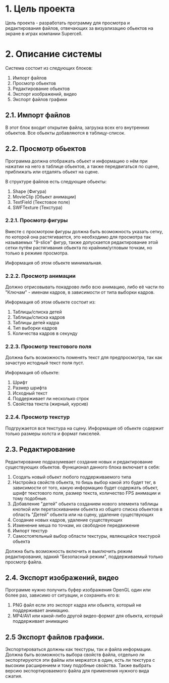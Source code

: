 # 1. Цель проекта
Цель проекта - разработать программу для просмотра и редактирования файлов, отвечающих за визуализацию обьектов на экране в играх компании Supercell.

# 2. Описание системы
Система состоит из следующих блоков:
1. Импорт файлов
2. Просмотр обьектов
3. Редактирование обьектов
4. Экспорт изображений, видео
5. Экспорт файлов графики

## 2.1. Импорт файлов
В этот блок входит открытие файла, загрузка всех его внутренних обьектов. Все обьекты добавляются в таблицу-список. 

## 2.2. Просмотр обьектов
Программа должна отображать обьект и информацию о нём при нажатии на него в таблице обьектов, а также передвигаться по сцене, приближать или отдалять обьект на сцене.

В структуре файлов есть следующие обьекты:
1. Shape (Фигура)
2. MovieClip (Обьект анимации)
3. TextField (Текстовое поле)
4. SWFTexture (Текстура)

### 2.2.1. Просмотр фигуры
Вместе с просмотром фигуры должна быть возможность указать сетку, по которой она растягивается, это необходимо для просмотра так называемых "9-slice" фигур, также допускается редактирование этой сетки путём растягивания обьекта по крайним/угловым точкам, но только в режиме просмотра.

Информация об этом обьекте минимальная.

### 2.2.2. Просмотр анимации
Должно отрисовывать покадрово либо всю анимацию, либо её части по "Ключам" - именам кадров, в зависимости от типа выборки кадров.

Информация об этом обьекте состоит из:
1. Таблицы/списка детей
2. Таблицы/списка кадров 
3. Таблицы детей кадра
4. Тип выборки кадров
5. Количества кадров в секунду

### 2.2.3. Просмотр текстового поля
Должна быть возможность поменять текст для предпросмотра, так как зачастую истодный текст поля пуст.

Информация об обьекте:
1. Шрифт
2. Размер шрифта
3. Исходный текст
4. Поддерживает ли несколько строк
5. Свойства текста (жирный, курсив)

### 2.2.4. Просмотр текстур
Подгружается вся текстура на сцену. Информация об обьекте содержит только размеры холста и формат пикселей.

## 2.3. Редактирование
Редактирование подразумевает создание новых и редактирование существующих обьектов. Функционал данного блока включает в себя:
1. Создать новый обьект любого поддерживаемого типа
2. Настройка свойств обьекта, то бишь выбор какой это будет тег, в зависимости от того, какую информацию будет содержать обьект, шрифт текстового поля, размер текста, количество FPS анимации и тому подобные.
3. Добавление "детей" обьекта созданием нового элемента таблицы кнопкой или перетаскиванием обьекта из общего списка обьектов в область "Детей" обьекта или на сцену, удаление существующих
4. Создание новых кадров, удаление существующих
5. Изменение меша по точкам, их свободное передвижение
6. Импорт текстур
7. Самостоятельный выбор области текстуры, являющейся текстурой обьекта

Должна быть возможность включить и выключить режим редактирования, эдакий "Безопасный режим", поддерживаемый только просмотр файла.

## 2.4. Экспорт изображений, видео
Программе нужно получить буфер изображения OpenGL один или более раз, зависимо от ситуации, и сохранить его в:
1. PNG файл если это экспорт кадра или обьекта, который не поддерживает анимацию.
2. MP4/AVI или какой-либо другой видео-формат для обьекта, который поддерживает анимацию

## 2.5 Экспорт файлов графики.
Экспортироваться должны как текстуры, так и файла информации. Должна быть возможность выбора свойств файла, отдельно ли экспортируются эти файлы или мержатся в один, есть ли текстура с высоким расширением и тому подобные свойства. Также выбрать версию экспортироваемого файла для применения нужного вида сжатия.
